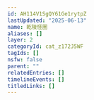 ```yaml
---
id: AH114V1SgQY61Ge1rytpZ
lastUpdated: "2025-06-13"
name: 乾陵怪圈
aliases: []
layer: 2
categoryId: cat_z172J5WF
tagIds: []
nsfw: false
parent: ""
relatedEntries: []
timelineEvents: []
titledLinks: []
---
```


